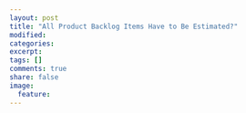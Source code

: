 ```yaml
---
layout: post
title: "All Product Backlog Items Have to Be Estimated?"
modified:
categories: 
excerpt:
tags: []
comments: true
share: false
image:
  feature:
---
```


